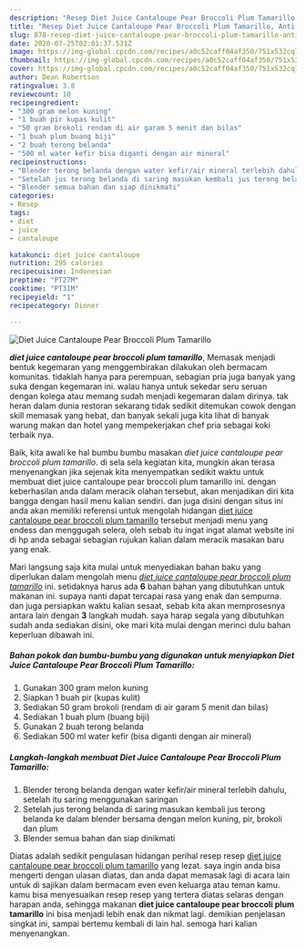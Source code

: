 ```yaml
---
description: "Resep Diet Juice Cantaloupe Pear Broccoli Plum Tamarillo, Anti Gagal"
title: "Resep Diet Juice Cantaloupe Pear Broccoli Plum Tamarillo, Anti Gagal"
slug: 878-resep-diet-juice-cantaloupe-pear-broccoli-plum-tamarillo-anti-gagal
date: 2020-07-25T02:01:37.531Z
image: https://img-global.cpcdn.com/recipes/a0c52caff04af350/751x532cq70/diet-juice-cantaloupe-pear-broccoli-plum-tamarillo-foto-resep-utama.jpg
thumbnail: https://img-global.cpcdn.com/recipes/a0c52caff04af350/751x532cq70/diet-juice-cantaloupe-pear-broccoli-plum-tamarillo-foto-resep-utama.jpg
cover: https://img-global.cpcdn.com/recipes/a0c52caff04af350/751x532cq70/diet-juice-cantaloupe-pear-broccoli-plum-tamarillo-foto-resep-utama.jpg
author: Dean Robertson
ratingvalue: 3.8
reviewcount: 10
recipeingredient:
- "300 gram melon kuning"
- "1 buah pir kupas kulit"
- "50 gram brokoli rendam di air garam 5 menit dan bilas"
- "1 buah plum buang biji"
- "2 buah terong belanda"
- "500 ml water kefir bisa diganti dengan air mineral"
recipeinstructions:
- "Blender terong belanda dengan water kefir/air mineral terlebih dahulu, setelah itu saring menggunakan saringan"
- "Setelah jus terong belanda di saring masukan kembali jus terong belanda ke dalam blender bersama dengan melon kuning, pir, brokoli dan plum"
- "Blender semua bahan dan siap dinikmati"
categories:
- Resep
tags:
- diet
- juice
- cantaloupe

katakunci: diet juice cantaloupe 
nutrition: 295 calories
recipecuisine: Indonesian
preptime: "PT27M"
cooktime: "PT31M"
recipeyield: "1"
recipecategory: Dinner

---
```



![Diet Juice Cantaloupe Pear Broccoli Plum Tamarillo](https://img-global.cpcdn.com/recipes/a0c52caff04af350/751x532cq70/diet-juice-cantaloupe-pear-broccoli-plum-tamarillo-foto-resep-utama.jpg)

<b><i>diet juice cantaloupe pear broccoli plum tamarillo</i></b>, Memasak menjadi bentuk kegemaran yang menggembirakan dilakukan oleh bermacam komunitas. tidaklah hanya para perempuan, sebagian pria juga banyak yang suka dengan kegemaran ini. walau hanya untuk sekedar seru seruan dengan kolega atau memang sudah menjadi kegemaran dalam dirinya. tak heran dalam dunia restoran sekarang tidak sedikit ditemukan cowok dengan skill memasak yang hebat, dan banyak sekali juga kita lihat di banyak warung makan dan hotel yang mempekerjakan chef pria sebagai koki terbaik nya.

Baik, kita awali ke hal bumbu bumbu masakan <i>diet juice cantaloupe pear broccoli plum tamarillo</i>. di sela sela kegiatan kita, mungkin akan terasa menyenangkan jika sejenak kita menyempatkan sedikit waktu untuk membuat diet juice cantaloupe pear broccoli plum tamarillo ini. dengan keberhasilan anda dalam meracik olahan tersebut, akan menjadikan diri kita bangga dengan hasil menu kalian sendiri. dan juga disini dengan situs ini anda akan memiliki referensi untuk mengolah hidangan <u>diet juice cantaloupe pear broccoli plum tamarillo</u> tersebut menjadi menu yang endess dan menggugah selera, oleh sebab itu ingat ingat alamat website ini di hp anda sebagai sebagian rujukan kalian dalam meracik masakan baru yang enak.




Mari langsung saja kita mulai untuk menyediakan bahan baku yang diperlukan dalam mengolah menu <u><i>diet juice cantaloupe pear broccoli plum tamarillo</i></u> ini. setidaknya harus ada <b>6</b> bahan bahan yang dibutuhkan untuk makanan ini. supaya nanti dapat tercapai rasa yang enak dan sempurna. dan juga persiapkan waktu kalian sesaat, sebab kita akan memprosesnya antara lain dengan <b>3</b> langkah mudah. saya harap segala yang dibutuhkan sudah anda sediakan disini, oke mari kita mulai dengan merinci dulu bahan keperluan dibawah ini.

<!--inarticleads1-->

##### Bahan pokok dan bumbu-bumbu yang digunakan untuk menyiapkan Diet Juice Cantaloupe Pear Broccoli Plum Tamarillo:

1. Gunakan 300 gram melon kuning
1. Siapkan 1 buah pir (kupas kulit)
1. Sediakan 50 gram brokoli (rendam di air garam 5 menit dan bilas)
1. Sediakan 1 buah plum (buang biji)
1. Gunakan 2 buah terong belanda
1. Sediakan 500 ml water kefir (bisa diganti dengan air mineral)




<!--inarticleads2-->

##### Langkah-langkah membuat Diet Juice Cantaloupe Pear Broccoli Plum Tamarillo:

1. Blender terong belanda dengan water kefir/air mineral terlebih dahulu, setelah itu saring menggunakan saringan
1. Setelah jus terong belanda di saring masukan kembali jus terong belanda ke dalam blender bersama dengan melon kuning, pir, brokoli dan plum
1. Blender semua bahan dan siap dinikmati




Diatas adalah sedikit pengulasan hidangan perihal resep resep <u>diet juice cantaloupe pear broccoli plum tamarillo</u> yang lezat. saya ingin anda bisa mengerti dengan ulasan diatas, dan anda dapat memasak lagi di acara lain untuk di sajikan dalam bermacam even even keluarga atau teman kamu. kamu bisa menyesuaikan resep resep yang tertera diatas selaras dengan harapan anda, sehingga makanan <b>diet juice cantaloupe pear broccoli plum tamarillo</b> ini bisa menjadi lebih enak dan nikmat lagi. demikian penjelasan singkat ini, sampai bertemu kembali di lain hal. semoga hari kalian menyenangkan.

